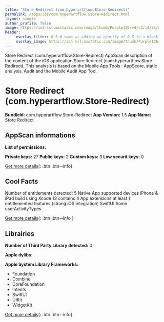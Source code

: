 ```yaml
---
title: "Store Redirect (com.hyperartflow.Store-Redirect)"
permalink: /apps/ios/com.hyperartflow.Store-Redirect.html
layout: single
author_profile: false
image: https://is4-ssl.mzstatic.com/image/thumb/Purple126/v4/c3/14/55/c31455e4-7ecd-643c-50b7-77b2630e2934/AppIcon-1x_U007emarketing-0-7-0-85-220.png/512x512bb.jpg
header: 
     overlay_filter: 0.5 # same as adding an opacity of 0.5 to a black background
     overlay_image: https://is4-ssl.mzstatic.com/image/thumb/Purple126/v4/c3/14/55/c31455e4-7ecd-643c-50b7-77b2630e2934/AppIcon-1x_U007emarketing-0-7-0-85-220.png/512x512bb.jpg
---
```

Store Redirect (com.hyperartflow.Store-Redirect) AppScan description of the content of the iOS application Store Redirect (com.hyperartflow.Store-Redirect). This analysis is based on the Mobile App Tools : AppScore, static analysis, Audit and the Mobile Audit App Tool.

# Store Redirect (com.hyperartflow.Store-Redirect)

**BundleId:** com.hyperartflow.Store-Redirect
**App Version:** 1.5
**App Name:** Store Redirect


## AppScan informations 

**List of permissions:** 
  
  
**Private keys:** 27
**Public keys:** 2
**Custom keys:** 3
**Low securit keys:** 0
  
[Get more details](/pricing.html){: .btn .btn--info}

## Cool Facts

Number of entitlements detected: 5
Native App
supported devices iPhone & iPad
build using Xcode 13
contains 4 App extensions
at least 1 entitlemented features (strong iOS integration)
SwiftUI
Some userActivityTypes
  
[Get more details](/pricing.html){: .btn .btn--info }

## Librairies 
**Number of Third Party Library detected:** 0


**Apple dylibs:**


**Apple System Library Frameworks:**
- Foundation
- Combine
- CoreFoundation
- Intents
- SwiftUI
- UIKit
- WidgetKit


  
[Get more details](/pricing.html){: .btn .btn--info}

